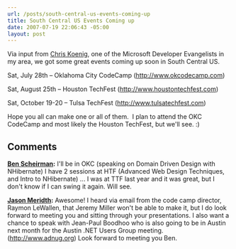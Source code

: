 ```yaml
---
url: /posts/south-central-us-events-coming-up
title: South Central US Events Coming up
date: 2007-07-19 22:06:43 -05:00
layout: post
---
```


Via input from [Chris Koenig](http://blogs.msdn.com/chkoenig/default.aspx), one of the Microsoft Developer Evangelists in my area, we got some great events coming up soon in South Central US.

Sat, July 28th – Oklahoma City CodeCamp (<http://www.okcodecamp.com>)

Sat, August 25th – Houston TechFest (<http://www.houstontechfest.com>)

Sat, October 19-20 – Tulsa TechFest (<http://www.tulsatechfest.com>)

Hope you all can make one or all of them.  I plan to attend the OKC CodeCamp and most likely the Houston TechFest, but we'll see. :)

## Comments

**[Ben Scheirman](#56 "2007-07-20 00:54:48"):** I'll be in OKC (speaking on Domain Driven Design with NHibernate) I have 2 sessions at HTF (Advanced Web Design Techniques, and Intro to NHibernate) ... I was at TTF last year and it was great, but I don't know if I can swing it again. Will see.

**[Jason Meridth](#57 "2007-07-20 08:23:41"):** Awesome! I heard via email from the code camp director, Raymon LeWallen, that Jeremy Miller won't be able to make it, but I do look forward to meeting you and sitting through your presentations. I also want a chance to speak with Jean-Paul Boodhoo who is also going to be in Austin next month for the Austin .NET Users Group meeting. (<http://www.adnug.org>) Look forward to meeting you Ben.
